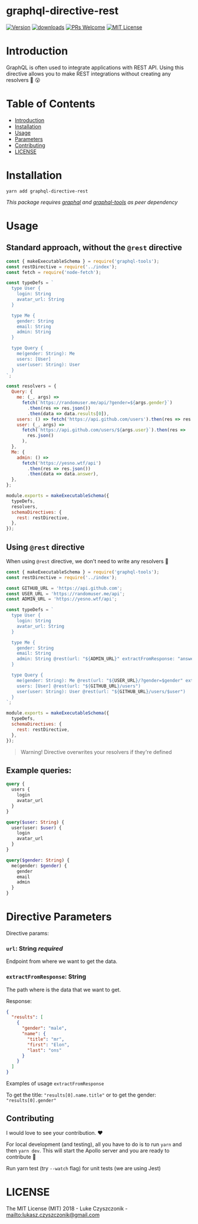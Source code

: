 # graphql-directive-rest

[![Version][version-badge]][package]
[![downloads][downloads-badge]][npmtrends]
[![PRs Welcome][prs-badge]][prs]
[![MIT License][license-badge]][build]

# Introduction

GraphQL is often used to integrate applications with REST API.
Using this directive allows you to make REST integrations without creating any resolvers :tada: :open_mouth:

# Table of Contents

* [Introduction](#introduction)
* [Installation](#installation)
* [Usage](#Usage)
* [Parameters](#parameters)
* [Contributing](#contributing)
* [LICENSE](#license)

# Installation

```
yarn add graphql-directive-rest
```

_This package requires [graphql](https://www.npmjs.com/package/graphql) and [graphql-tools](https://www.npmjs.com/package/graphql-tools) as peer dependency_

# Usage

## Standard approach, without the `@rest` directive

```js
const { makeExecutableSchema } = require('graphql-tools');
const restDirective = require('../index');
const fetch = require('node-fetch');

const typeDefs = `
  type User {
    login: String
    avatar_url: String
  }

  type Me {
    gender: String
    email: String
    admin: String 
  }

  type Query {
    me(gender: String): Me
    users: [User]
    user(user: String): User
  }
`;

const resolvers = {
  Query: {
    me: (_, args) =>
      fetch(`https://randomuser.me/api/?gender=${args.gender}`)
        .then(res => res.json())
        .then(data => data.results[0]),
    users: () => fetch('https://api.github.com/users').then(res => res.json()),
    user: (_, args) =>
      fetch(`https://api.github.com/users/${args.user}`).then(res =>
        res.json()
      ),
  },
  Me: {
    admin: () =>
      fetch('https://yesno.wtf/api')
        .then(res => res.json())
        .then(data => data.answer),
  },
};

module.exports = makeExecutableSchema({
  typeDefs,
  resolvers,
  schemaDirectives: {
    rest: restDirective,
  },
});
```

## Using `@rest` directive

When using `@rest` directive, we don't need to write any resolvers :tada:

```js
const { makeExecutableSchema } = require('graphql-tools');
const restDirective = require('../index');

const GITHUB_URL = 'https://api.github.com';
const USER_URL = 'https://randomuser.me/api';
const ADMIN_URL = 'https://yesno.wtf/api';

const typeDefs = `
  type User {
    login: String
    avatar_url: String
  }

  type Me {
    gender: String
    email: String
    admin: String @rest(url: "${ADMIN_URL}" extractFromResponse: "answer")
  }

  type Query {
    me(gender: String): Me @rest(url: "${USER_URL}/?gender=$gender" extractFromResponse: "results[0]")
    users: [User] @rest(url: "${GITHUB_URL}/users")
    user(user: String): User @rest(url: "${GITHUB_URL}/users/$user")
  }
`;

module.exports = makeExecutableSchema({
  typeDefs,
  schemaDirectives: {
    rest: restDirective,
  },
});
```

> Warning! Directive overwrites your resolvers if they're defined

## Example queries:

```graphql
query {
  users {
    login
    avatar_url
  }
}
```

```graphql
query($user: String) {
  user(user: $user) {
    login
    avatar_url
  }
}
```

```graphql
query($gender: String) {
  me(gender: $gender) {
    gender
    email
    admin
  }
}
```

# Directive Parameters

Directive params:

### `url`: String _required_

Endpoint from where we want to get the data.

### `extractFromResponse`: String

The path where is the data that we want to get.

Response:

```json
{
  "results": [
    {
      "gender": "male",
      "name": {
        "title": "mr",
        "first": "Elon",
        "last": "ons"
      }
    }
  ]
}
```

Examples of usage `extractFromResponse`

To get the title: `"results[0].name.title"`
or to get the gender: `"results[0].gender"`

## Contributing

I would love to see your contribution. ❤️

For local development (and testing), all you have to do is to run `yarn` and then `yarn dev`. This will start the Apollo server and you are ready to contribute :tada:

Run yarn test (try `--watch` flag) for unit tests (we are using Jest)

# LICENSE

The MIT License (MIT) 2018 - Luke Czyszczonik - <mailto:lukasz.czyszczonik@gmail.com>

[npm]: https://www.npmjs.com/
[node]: https://nodejs.org
[build-badge]: https://img.shields.io/travis/graphql-community/graphql-directive-rest.svg?style=flat-square
[build]: https://travis-ci.org/graphql-community/graphql-directive-rest
[coverage-badge]: https://img.shields.io/codecov/c/github/graphql-community/graphql-directive-rest.svg?style=flat-square
[coverage]: https://codecov.io/github/graphql-community/graphql-directive-rest
[version-badge]: https://img.shields.io/npm/v/graphql-directive-rest.svg?style=flat-square
[package]: https://www.npmjs.com/package/graphql-directive-rest
[downloads-badge]: https://img.shields.io/npm/dm/graphql-directive-rest.svg?style=flat-square
[npmtrends]: http://www.npmtrends.com/graphql-directive-rest
[license-badge]: https://img.shields.io/npm/l/graphql-directive-rest.svg?style=flat-square
[license]: https://github.com/graphql-community/graphql-directive-rest/blob/master/LICENSE
[prs-badge]: https://img.shields.io/badge/PRs-welcome-brightgreen.svg?style=flat-square
[prs]: http://makeapullrequest.com
[donate-badge]: https://img.shields.io/badge/$-support-green.svg?style=flat-square
[coc-badge]: https://img.shields.io/badge/code%20of-conduct-ff69b4.svg?style=flat-square
[coc]: https://github.com/graphql-community/graphql-directive-rest/blob/master/CODE_OF_CONDUCT.md
